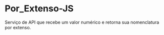 # Por_Extenso-JS
Serviço de API que recebe um valor numérico e retorna sua nomenclatura por extenso.
